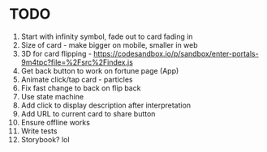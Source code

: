 # TODO

1. Start with infinity symbol, fade out to card fading in
1. Size of card - make bigger on mobile, smaller in web
1. 3D for card flipping - https://codesandbox.io/p/sandbox/enter-portals-9m4tpc?file=%2Fsrc%2Findex.js
1. Get back button to work on fortune page (App)
1. Animate click/tap card - particles
1. Fix fast change to back on flip back
1. Use state machine
1. Add click to display description after interpretation
1. Add URL to current card to share button
1. Ensure offline works
1. Write tests
1. Storybook? lol